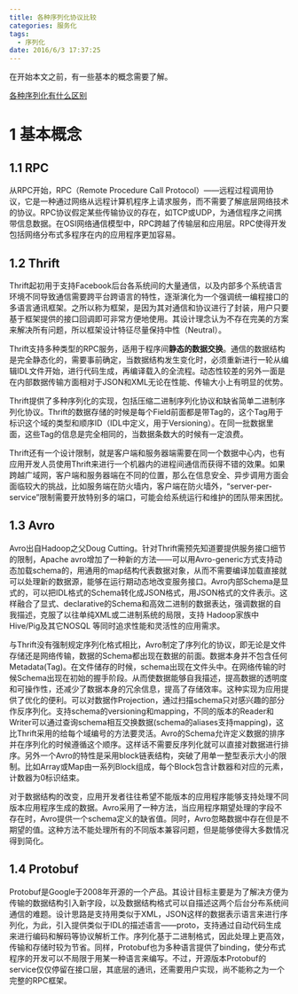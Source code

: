 ```yaml
---
title: 各种序列化协议比较
categories: 服务化
tags: 
  - 序列化
date: 2016/6/3 17:37:25
---
```


在开始本文之前，有一些基本的概念需要了解。

[各种序列化有什么区别](http://tech.meituan.com/serialization_vs_deserialization.html)

# 1 基本概念

## 1.1 RPC

从RPC开始，RPC（Remote Procedure Call Protocol）——远程过程调用协议，它是一种通过网络从远程计算机程序上请求服务，而不需要了解底层网络技术的协议。RPC协议假定某些传输协议的存在，如TCP或UDP，为通信程序之间携带信息数据。在OSI网络通信模型中，RPC跨越了传输层和应用层。RPC使得开发包括网络分布式多程序在内的应用程序更加容易。

## 1.2 Thrift

Thrift起初用于支持Facebook后台各系统间的大量通信，以及内部多个系统语言环境不同导致通信需要跨平台跨语言的特性，逐渐演化为一个强调统一编程接口的多语言通讯框架。之所以称为框架，是因为其对通信和协议进行了封装，用户只要基于框架提供的接口回调即可非常方便地使用。其设计理念认为不存在完美的方案来解决所有问题，所以框架设计特征尽量保持中性（Neutral）。

Thrift支持多种类型的RPC服务，适用于程序间**静态的数据交换**。通信的数据结构是完全静态化的，需要事前确定，当数据结构发生变化时，必须重新进行一轮从编辑IDL文件开始，进行代码生成，再编译载入的全流程。动态性较差的另外一面是在内部数据传输方面相对于JSON和XML无论在性能、传输大小上有明显的优势。

Thrift提供了多种序列化的实现，包括压缩二进制序列化协议和缺省简单二进制序列化协议。Thrift的数据存储的时候是每个Field前面都是带Tag的，这个Tag用于标识这个域的类型和顺序ID（IDL中定义，用于Versioning）。在同一批数据里面，这些Tag的信息是完全相同的，当数据条数大的时候有一定浪费。
 
Thrift还有一个设计限制，就是客户端和服务器端需要在同一个数据中心内，也有应用开发人员使用Thrift来进行一个机器内的进程间通信而获得不错的效果。如果跨越广域网，客户端和服务器端在不同的位置，那么在信息安全、异步调用方面会面临较大的挑战，比如服务端在防火墙内，客户端在防火墙外，“server-per-service”限制需要开放特别多的端口，可能会给系统运行和维护的团队带来困扰。

## 1.3 Avro

Avro出自Hadoop之父Doug Cutting。针对Thrift需预先知道要提供服务接口细节的限制，Apache avro增加了一种新的方法——可以用Avro-generic方式支持动态加载schema的，用通用的map结构代表数据对象，从而不需要编译加载直接就可以处理新的数据源，能够在运行期动态地改变服务接口。Avro内部Schema是显式的，可以把IDL格式的Schema转化成JSON格式，用JSON格式的文件表示。这样融合了显式、declarative的Schema和高效二进制的数据表达，强调数据的自我描述，克服了以往单纯XML或二进制系统的局限，支持 Hadoop家族中Hive/Pig及其它NOSQL 等同时追求性能和灵活性的应用需求。
 
与Thrift没有强制规定序列化格式相比，Avro制定了序列化的协议，即无论是文件存储还是网络传输，数据的Schema都出现在数据的前面。数据本身并不包含任何Metadata(Tag)。在文件储存的时候，schema出现在文件头中。在网络传输的时候Schema出现在初始的握手阶段。从而使数据能够自我描述，提高数据的透明度和可操作性，还减少了数据本身的冗余信息，提高了存储效率。这种实现为应用提供了优化的便利。可以对数据作Projection，通过扫描schema只对感兴趣的部分作反序列化。支持schema的versioning和mapping，不同的版本的Reader和Writer可以通过查询schema相互交换数据(schema的aliases支持mapping)，这比Thrift采用的给每个域编号的方法要灵活。Avro的Schema允许定义数据的排序并在序列化的时候遵循这个顺序。这样话不需要反序列化就可以直接对数据进行排序。另外一个Avro的特性是采用block链表结构，突破了用单一整型表示大小的限制。比如Array或Map由一系列Block组成，每个Block包含计数器和对应的元素，计数器为0标识结束。
 
对于数据结构的改变，应用开发者往往希望不能版本的应用程序能够支持处理不同版本应用程序生成的数据。Avro采用了一种方法，当应用程序期望处理的字段不存在时，Avro提供一个schema定义的缺省值。同时，Avro忽略数据中存在但是不期望的值。这种方法不能处理所有的不同版本兼容问题，但是能够使得大多数情况得到简化。

## 1.4 Protobuf

Protobuf是Google于2008年开源的一个产品。其设计目标主要是为了解决方便为传输的数据结构引入新字段，以及数据结构格式可以自描述这两个后台分布系统间通信的难题。设计思路是支持用类似于XML，JSON这样的数据表示语言来进行序列化，为此，引入提供类似于IDL的描述语言——proto，支持通过自动代码生成来进行编码和解码等协议解析工作。序列化基于二进制格式，因此处理上更高效，传输和存储时较为节省。同样，Protobuf也为多种语言提供了binding，使分布式程序的开发可以不局限于用某一种语言来编写。不过，开源版本Protobuf的service仅仅停留在接口层，其底层的通讯，还需要用户实现，尚不能称之为一个完整的RPC框架。
